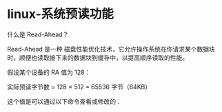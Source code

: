 # linux-系统预读功能

什么是 Read-Ahead？

Read-Ahead 是一种 磁盘性能优化技术，它允许操作系统在你请求某个数据块时，顺便也读取接下来的数据块到缓存中，以提高顺序读取的性能。

假设某个设备的 RA 值为 128：

实际预读字节数 = 128 × 512 = 65536 字节（64KB）

这个值是可以通过以下命令查看或修改的：